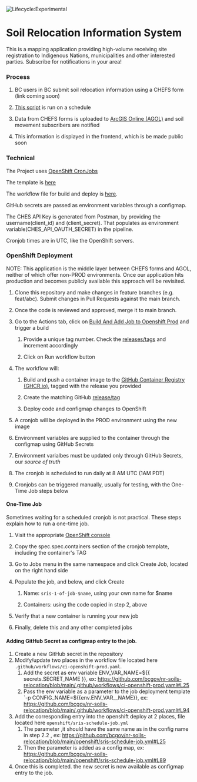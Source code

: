 ![Lifecycle:Experimental](https://img.shields.io/badge/Lifecycle-Experimental-339999)

# Soil Relocation Information System

This is a mapping application providing high-volume receiving site registration to Indigenous Nations, municipalities and other interested parties.  Subscribe for notifications in your area!


### Process

1. BC users in BC submit soil relocation information using a CHEFS form (link coming soon)

2. [This script](./chefs_soils.py) is run on a schedule

3. Data from CHEFS forms is uploaded to [ArcGIS Online (AGOL)](https://www.arcgis.com/) and soil movement subscribers are notified

4. This information is displayed in the frontend, which is be made public soon


### Technical

The Project uses [OpenShift CronJobs](https://docs.openshift.com/container-platform/4.10/nodes/jobs/nodes-nodes-jobs.html#nodes-nodes-jobs-creating-cron_nodes-nodes-jobs)

The template is [here](./openshift/sris-schedule-job.yml)

The workflow file for build and deploy is [here](.github/workflows/ci-openshift-prod.yaml).

GitHub secrets are passed as environment variables through a configmap.

The CHES API Key is generated from Postman, by providing the username(client_id) and (client_secret).  That populates as environment variable(CHES_API_OAUTH_SECRET) in the pipeline.

Cronjob times are in UTC, like the OpenShift servers.

### OpenShift Deployment

NOTE: This application is the middle layer between CHEFS forms and AGOL, neither of which offer non-PROD environments. Once our application hits production and becomes publicly available this approach will be revisited.

1. Clone this repository and make changes in feature branches (e.g. feat/abc).  Submit changes in Pull Requests against the main branch.

2. Once the code is reviewed and approved, merge it to main branch.

3. Go to the Actions tab, click on [Build And Add Job to Openshift Prod](https://github.com/bcgov/nr-soils-relocation/actions//workflows/ci-openshift-prod.yaml) and trigger a build

   1. Provide a unique tag number.  Check the [releases/tags](https://github.com/bcgov/nr-soils-relocation/tags) and increment accordingly

   2. Click on Run workflow button

4. The workflow will:

   1. Build and push a container image to the [GitHub Container Registry (GHCR.io)](https://github.com/bcgov/nr-soils-relocation/pkgs/container/nr-soils-relocation%2Fsris), tagged with the release you provided

   2. Create the matching GitHub [release/tag](https://github.com/bcgov/nr-soils-relocation/tags)

   3. Deploy code and configmap changes to OpenShift

5. A cronjob will be deployed in the PROD environment using the new image

6. Environment variables are supplied to the container through the configmap using GitHub Secrets

7. Environment varialbes must be updated only through GitHub Secrets, our _source of truth_

8. The cronjob is scheduled to run daily at 8 AM UTC (1AM PDT)

9. Cronjobs can be triggered manually, usually for testing, with the One-Time Job steps below

#### One-Time Job

Sometimes waiting for a scheduled cronjob is not practical.  These steps explain how to run a one-time job.

1. Visit the appropriate [OpenShift console](https://console.apps.silver.devops.gov.bc.ca/k8s/ns/f0431b-prod/cronjobs/sris-cron-job/yaml)

2. Copy the spec.spec.containers section of the cronjob template, including the container's TAG

3. Go to Jobs menu in the same namespace and click Create Job, located on the right hand side

4. Populate the job, and below, and click Create
   
   1. Name: `sris-1-of-job-$name`, using your own name for $name
   
   2. Containers: using the code copied in step 2, above
    
5. Verify that a new container is running your new job

6. Finally, delete this and any other completed jobs

#### Adding GitHub Secret as configmap entry to the job.
1. Create a new GitHub secret in the repository
2. Modify/update two places in the workflow file located here `.github/workflows/ci-openshift-prod.yaml`. 
   1. Add the secret as env variable ENV_VAR_NAME=${{ secrets.SECRET_NAME }}, ex: https://github.com/bcgov/nr-soils-relocation/blob/main/.github/workflows/ci-openshift-prod.yaml#L25
   2. Pass the env variable as a parameter to the job deployment template `-p CONFIG_NAME=${{env.ENV_VAR__NAME}}, ex: https://github.com/bcgov/nr-soils-relocation/blob/main/.github/workflows/ci-openshift-prod.yaml#L94
3. Add the corresponding entry into the openshift deploy at 2 places, file located here `openshift/sris-schedule-job.yml` 
   1. The parameter ,it should have the same name as in the config name in step 2.2 , ex: https://github.com/bcgov/nr-soils-relocation/blob/main/openshift/sris-schedule-job.yml#L25
   2. Then the parameter is added as a config map, ex: https://github.com/bcgov/nr-soils-relocation/blob/main/openshift/sris-schedule-job.yml#L89
4. Once this is completed. the new secret is now available as configmap entry to the job.
